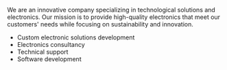 We are an innovative company specializing in technological solutions and electronics. Our mission is to provide high-quality electronics that meet our customers' needs while focusing on sustainability and innovation.

- Custom electronic solutions development
- Electronics consultancy
- Technical support
- Software development

